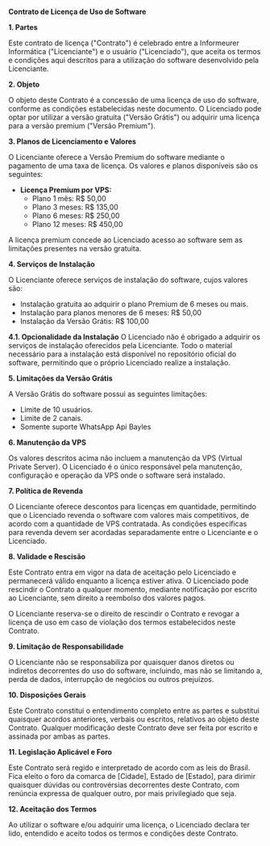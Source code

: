 **Contrato de Licença de Uso de Software**

**1. Partes**

Este contrato de licença ("Contrato") é celebrado entre a Informeurer Informática ("Licenciante") e o usuário ("Licenciado"), que aceita os termos e condições aqui descritos para a utilização do software desenvolvido pela Licenciante.

**2. Objeto**

O objeto deste Contrato é a concessão de uma licença de uso do software, conforme as condições estabelecidas neste documento. O Licenciado pode optar por utilizar a versão gratuita ("Versão Grátis") ou adquirir uma licença para a versão premium ("Versão Premium").

**3. Planos de Licenciamento e Valores**

O Licenciante oferece a Versão Premium do software mediante o pagamento de uma taxa de licença. Os valores e planos disponíveis são os seguintes:

- **Licença Premium por VPS:**
  - Plano 1 mês: R$ 50,00
  - Plano 3 meses: R$ 135,00
  - Plano 6 meses: R$ 250,00
  - Plano 12 meses: R$ 450,00

A licença premium concede ao Licenciado acesso ao software sem as limitações presentes na versão gratuita.

**4. Serviços de Instalação**

O Licenciante oferece serviços de instalação do software, cujos valores são:

- Instalação gratuita ao adquirir o plano Premium de 6 meses ou mais.
- Instalação para planos menores de 6 meses: R$ 50,00
- Instalação da Versão Grátis: R$ 100,00

**4.1. Opcionalidade da Instalação**
O Licenciado não é obrigado a adquirir os serviços de instalação oferecidos pela Licenciante. Todo o material necessário para a instalação está disponível no repositório oficial do software, permitindo que o próprio Licenciado realize a instalação.

**5. Limitações da Versão Grátis**

A Versão Grátis do software possui as seguintes limitações:
- Limite de 10 usuários.
- Limite de 2 canais.
- Somente suporte WhatsApp Api Bayles

**6. Manutenção da VPS**

Os valores descritos acima não incluem a manutenção da VPS (Virtual Private Server). O Licenciado é o único responsável pela manutenção, configuração e operação da VPS onde o software será instalado.

**7. Política de Revenda**

O Licenciante oferece descontos para licenças em quantidade, permitindo que o Licenciado revenda o software com valores mais competitivos, de acordo com a quantidade de VPS contratada. As condições específicas para revenda devem ser acordadas separadamente entre o Licenciante e o Licenciado.

**8. Validade e Rescisão**

Este Contrato entra em vigor na data de aceitação pelo Licenciado e permanecerá válido enquanto a licença estiver ativa. O Licenciado pode rescindir o Contrato a qualquer momento, mediante notificação por escrito ao Licenciante, sem direito a reembolso dos valores pagos.

O Licenciante reserva-se o direito de rescindir o Contrato e revogar a licença de uso em caso de violação dos termos estabelecidos neste Contrato.

**9. Limitação de Responsabilidade**

O Licenciante não se responsabiliza por quaisquer danos diretos ou indiretos decorrentes do uso do software, incluindo, mas não se limitando a, perda de dados, interrupção de negócios ou outros prejuízos.

**10. Disposições Gerais**

Este Contrato constitui o entendimento completo entre as partes e substitui quaisquer acordos anteriores, verbais ou escritos, relativos ao objeto deste Contrato. Qualquer modificação deste Contrato deve ser feita por escrito e assinada por ambas as partes.

**11. Legislação Aplicável e Foro**

Este Contrato será regido e interpretado de acordo com as leis do Brasil. Fica eleito o foro da comarca de [Cidade], Estado de [Estado], para dirimir quaisquer dúvidas ou controvérsias decorrentes deste Contrato, com renúncia expressa de qualquer outro, por mais privilegiado que seja.

**12. Aceitação dos Termos**

Ao utilizar o software e/ou adquirir uma licença, o Licenciado declara ter lido, entendido e aceito todos os termos e condições deste Contrato.
